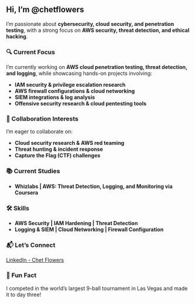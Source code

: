 ## Hi, I’m @chetflowers

I’m passionate about **cybersecurity, cloud security, and penetration testing**, with a strong focus on **AWS security, threat detection, and ethical hacking**.

### 🔍 Current Focus
I’m currently working on **AWS cloud penetration testing, threat detection, and logging**, while showcasing hands-on projects involving:
- **IAM security & privilege escalation research**
- **AWS firewall configurations & cloud networking**
- **SIEM integrations & log analysis**
- **Offensive security research & cloud pentesting tools**

### 🤝 Collaboration Interests
I’m eager to collaborate on:
- **Cloud security research & AWS red teaming**
- **Threat hunting & incident response**
- **Capture the Flag (CTF) challenges**

### 📚 Current Studies
- **Whizlabs | AWS: Threat Detection, Logging, and Monitoring via Coursera**

### 🛠 Skills
- **AWS Security | IAM Hardening | Threat Detection**
- **Logging & SIEM | Cloud Networking | Firewall Configuration**

### 📬 Let’s Connect
[LinkedIn - Chet Flowers](#)

### 🎱 Fun Fact
I competed in the world’s largest 9-ball tournament in Las Vegas and made it to day three!
